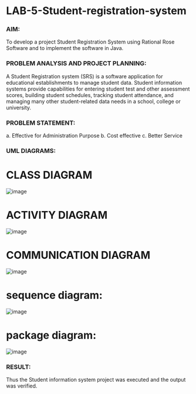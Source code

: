 # LAB-5-Student-registration-system
### AIM:
To develop a project Student Registration System using Rational Rose Software and to
implement the software in Java.
### PROBLEM ANALYSIS AND PROJECT PLANNING:
A Student Registration system (SRS) is a software application for educational
establishments to manage student data. Student information systems provide capabilities for
entering student test and other assessment scores, building student schedules, tracking student
attendance, and managing many other student-related data needs in a school, college or
university.
### PROBLEM STATEMENT:
a. Effective for Administration Purpose
b. Cost effective
c. Better Service
### UML DIAGRAMS:
# CLASS DIAGRAM
![image](https://github.com/Thanikasreeb/LAB-5-Student-registration-system/assets/119557910/15ec2546-0665-4d72-88f8-7903f9b6cdf6)
# ACTIVITY DIAGRAM
![image](https://github.com/Thanikasreeb/LAB-5-Student-registration-system/assets/119557910/00bc0d3f-00cd-4998-a523-307be8b18c10)
# COMMUNICATION DIAGRAM
![image](https://github.com/Thanikasreeb/LAB-5-Student-registration-system/assets/119557910/fb846d3e-095a-45f4-aebd-7293085be7ef)
# sequence diagram:
![image](https://github.com/Thanikasreeb/LAB-5-Student-registration-system/assets/119557910/3acbc7b4-de5a-4274-862d-3fce8ab3f2be)
# package diagram:
![image](https://github.com/Thanikasreeb/LAB-5-Student-registration-system/assets/119557910/819f16b4-f4b7-42b1-b653-c583694631ca)

### RESULT:
Thus the Student information system project was executed and the output was
verified.
